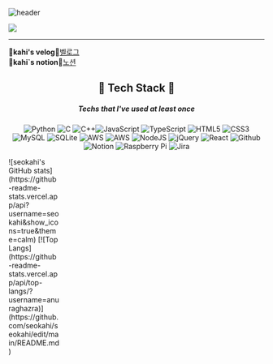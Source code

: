 ![header](https://capsule-render.vercel.app/api?type=wave&color=auto&height=400&section=header&text=🐰seokahi🐰%20)

<a href="https://github.com/seokahi"><img src="https://hits.seeyoufarm.com/api/count/incr/badge.svg?url=https%3A%2F%2Fgithub.com%2Fgjbae1212%2Fhit-counter&count_bg=%23D5A5CB&title_bg=%239C8484&icon=&icon_color=%23E7E7E7&title=hits&edge_flat=false)"/></a>

----
🍉<b>kahi's velog</b>🍉[벨로그](https://velog.io/@skh9797)<br>
🍉<B>kahi`s notion</b>🍉[노션](https://apricot-iodine-c52.notion.site/Seo-kahi-a96c5ec3e80749d4926c2c983404cc64)

<div align="center">
  
## 🔧 Tech Stack 🔧
##### Techs that I've used at least once
![Python](https://img.shields.io/badge/python-3670A0?style=for-the-badge&logo=python&logoColor=ffdd54) ![C](https://img.shields.io/badge/c-%2300599C.svg?style=for-the-badge&logo=c&logoColor=white) ![C++](https://img.shields.io/badge/c++-%2300599C.svg?style=for-the-badge&logo=c%2B%2B&logoColor=white)![JavaScript](https://img.shields.io/badge/javascript-%23323330.svg?style=for-the-badge&logo=javascript&logoColor=%23F7DF1E) ![TypeScript](https://img.shields.io/badge/typescript-%23007ACC.svg?style=for-the-badge&logo=typescript&logoColor=white) ![HTML5](https://img.shields.io/badge/html5-%23E34F26.svg?style=for-the-badge&logo=html5&logoColor=white) ![CSS3](https://img.shields.io/badge/css3-%231572B6.svg?style=for-the-badge&logo=css3&logoColor=white) ![MySQL](https://img.shields.io/badge/mysql-%2300f.svg?style=for-the-badge&logo=mysql&logoColor=white) ![SQLite](https://img.shields.io/badge/sqlite-%2307405e.svg?style=for-the-badge&logo=sqlite&logoColor=white) ![AWS](https://img.shields.io/badge/AWS-%23FF9900.svg?style=for-the-badge&logo=amazon-aws&logoColor=white) ![AWS](https://img.shields.io/badge/AWS-%23FF9900.svg?style=for-the-badge&logo=amazon-aws&logoColor=white) ![NodeJS](https://img.shields.io/badge/node.js-6DA55F?style=for-the-badge&logo=node.js&logoColor=white) ![jQuery](https://img.shields.io/badge/jquery-%230769AD.svg?style=for-the-badge&logo=jquery&logoColor=white) ![React](https://img.shields.io/badge/react-%2320232a.svg?style=for-the-badge&logo=react&logoColor=%2361DAFB) ![Github](https://img.shields.io/badge/Github-30363D?style=for-the-badge&logo=GitHub&logoColor=#EA4AAA) ![Notion](https://img.shields.io/badge/Notion-%23000000.svg?style=for-the-badge&logo=notion&logoColor=white)  ![Raspberry Pi](https://img.shields.io/badge/-RaspberryPi-C51A4A?style=for-the-badge&logo=Raspberry-Pi) ![Jira](https://img.shields.io/badge/jira-%230A0FFF.svg?style=for-the-badge&logo=jira&logoColor=white)
  
</div>

<div style="width:100px">
![seokahi's GitHub stats](https://github-readme-stats.vercel.app/api?username=seokahi&show_icons=true&theme=calm) [![Top Langs](https://github-readme-stats.vercel.app/api/top-langs/?username=anuraghazra)](https://github.com/seokahi/seokahi/edit/main/README.md)
</div>




